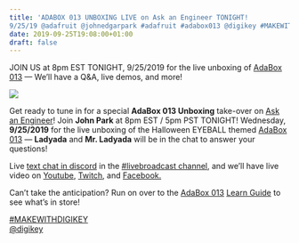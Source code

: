 ```yaml
---
title: 'ADABOX 013 UNBOXING LIVE on Ask an Engineer TONIGHT!
9/25/19 @adafruit @johnedgarpark #adafruit #adabox013 @digikey #MAKEWITHDIGIKEY'
date: 2019-09-25T19:08:00+01:00
draft: false
---
```


JOIN US at 8pm EST TONIGHT, 9/25/2019 for the live unboxing of [AdaBox 013](https://www.adafruit.com/adabox) — We’ll have a Q&A, live demos, and more!

![](https://cdn-blog.adafruit.com/uploads/2019/09/blogunbox13-600x410.jpg)

Get ready to tune in for a special **AdaBox 013 Unboxing** take-over on [Ask an Engineer](https://www.adafruit.com/ask)! Join **John Park** at 8pm EST / 5pm PST TONIGHT! Wednesday, **9/25/2019** for the live unboxing of the Halloween EYEBALL themed [AdaBox 013](https://www.adafruit.com/adabox) — **Ladyada** and **Mr. Ladyada** will be in the chat to answer your questions!

Live [text chat in discord](https://discord.gg/9CjVDPQ) in the [#livebroadcast channel](https://discord.gg/9CjVDPQ), and we’ll have live video on [Youtube](https://www.youtube.com/adafruit/live), [Twitch](https://www.twitch.tv/adafruit), and [Facebook.](https://www.facebook.com/adafruitindustries)

Can’t take the anticipation? Run on over to the [AdaBox 013](https://learn.adafruit.com/adabox013/) [Learn Guide](https://learn.adafruit.com/adabox013/) to see what’s in store!

[#MAKEWITHDIGIKEY](https://twitter.com/search?q=%23makewithdigikey)  
[@digikey](https://twitter.com/digikey)
